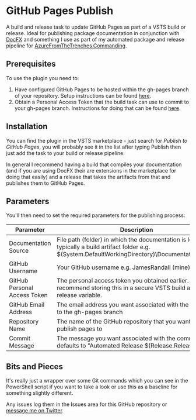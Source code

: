 # GitHub Pages Publish

A build and release task to update GitHub Pages as part of a VSTS build or release. Ideal for publishing package documentation in conjunction with [DocFX](https://dotnet.github.io/docfx/) and something I use as part of my automated package and release pipeline for [AzureFromTheTrenches.Commanding](https://commanding.azurefromthetrenches.com).

## Prerequisites

To use the plugin you need to:

1. Have configured GitHub Pages to be hosted within the gh-pages branch of your repository. Setup instructions can be found [here](https://help.github.com/articles/configuring-a-publishing-source-for-github-pages/).
2. Obtain a Personal Access Token that the build task can use to commit to your gh-pages branch. Instructions for doing that can be found [here](https://help.github.com/articles/creating-a-personal-access-token-for-the-command-line/). 

## Installation

You can find the plugin in the VSTS marketplace - just search for _Publish to GitHub Pages_, you will probably see it in the list after typing Publish then just add the task to your build or release pipeline.

In general I recommend having a build that compiles your documentation (and if you are using DocFX their are extensions in the marketplace for doing that easily) and a release that takes the artifacts from that and publishes them to GitHub Pages.

## Parameters

You'll then need to set the required parameters for the publishing process:

|Parameter|Description|
|---------|-----------|
|Documentation Source|File path (folder) in which the documentation is located - typically a build artifact folder e.g. $(System.DefaultWorkingDirectory)\Documentation\site\\*
|GitHub Username|Your GitHub username e.g. JamesRandall (mine).|
|GitHub Personal Access Token|The personal access token you obtained earlier. I recommend storing this in a secure VSTS build and release variable.|
|GitHub Email Address|The email address you want associated with the commit to the gh-pages branch|
|Repository Name|The name of the GitHub repository that you want to publish pages to|
|Commit Message|The message you want associated with the commit - this defaults to "Automated Release $(Release.ReleaseId)"

## Bits and Pieces

It's really just a wrapper over some Git commands which you can see in the PowerShell script if you want to take a look or use this as a baseline for something slightly different.

Any issues log them in the Issues area for this GitHub repository or [message me on Twitter](https://twitter.com/AzureTrenches]).
